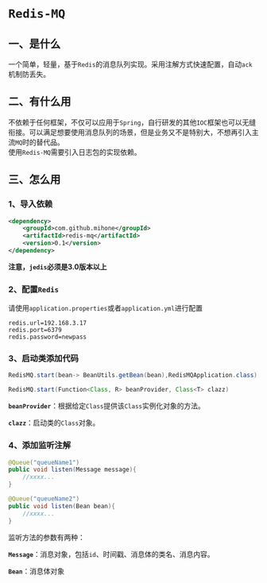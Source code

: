 # `Redis-MQ`

## 一、是什么

一个简单，轻量，基于`Redis`的消息队列实现。采用注解方式快速配置，自动`ack`机制防丢失。

## 二、有什么用

不依赖于任何框架，不仅可以应用于`Spring`，自行研发的其他`IOC`框架也可以无缝衔接。可以满足想要使用消息队列的场景，但是业务又不是特别大，不想再引入主流`MQ`时的替代品。
<br>使用`Redis-MQ`需要引入日志包的实现依赖。

## 三、怎么用

### 1、导入依赖

```xml
<dependency>
    <groupId>com.github.mihone</groupId>
    <artifactId>redis-mq</artifactId>
    <version>0.1</version>
</dependency>
```

**注意，`jedis`必须是3.0版本以上**

### 2、配置`Redis`
请使用`application.properties`或者`application.yml`进行配置

```properties
redis.url=192.168.3.17
redis.port=6379
redis.password=newpass
```

### 3、启动类添加代码

```java
RedisMQ.start(bean-> BeanUtils.getBean(bean),RedisMQApplication.class);
```

```java
RedisMQ.start(Function<Class, R> beanProvider, Class<T> clazz)
```

**`beanProvider`**：根据给定`Class`提供该`Class`实例化对象的方法。

**`clazz`**：启动类的`Class`对象。

### 4、添加监听注解

```java
@Queue("queueName1")
public void listen(Message message){
    //xxxx...
}

@Queue("queueName2")
public void listen(Bean bean){
    //xxxx...
}
```

监听方法的参数有两种：

**`Message`**：消息对象，包括`id`、时间戳、消息体的类名、消息内容。

**`Bean`**：消息体对象
